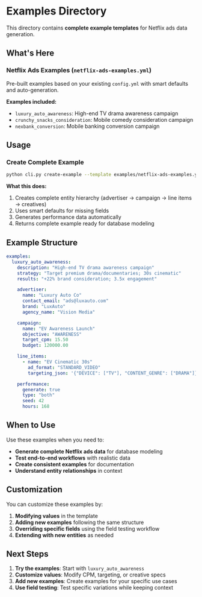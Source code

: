 # Examples Directory

This directory contains **complete example templates** for Netflix ads data generation.

## **What's Here**

### **Netflix Ads Examples** (`netflix-ads-examples.yml`)
Pre-built examples based on your existing `config.yml` with smart defaults and auto-generation.

**Examples included:**
- `luxury_auto_awareness`: High-end TV drama awareness campaign
- `crunchy_snacks_consideration`: Mobile comedy consideration campaign
- `nexbank_conversion`: Mobile banking conversion campaign

## **Usage**

### **Create Complete Example**
```bash
python cli.py create-example --template examples/netflix-ads-examples.yml --example luxury_auto_awareness
```

**What this does:**
1. Creates complete entity hierarchy (advertiser → campaign → line items → creatives)
2. Uses smart defaults for missing fields
3. Generates performance data automatically
4. Returns complete example ready for database modeling

## **Example Structure**

```yaml
examples:
  luxury_auto_awareness:
    description: "High-end TV drama awareness campaign"
    strategy: "Target premium drama/documentaries; 30s cinematic"
    results: "+22% brand consideration; 3.5x engagement"

    advertiser:
      name: "Luxury Auto Co"
      contact_email: "ads@luxauto.com"
      brand: "LuxAuto"
      agency_name: "Vision Media"

    campaign:
      name: "EV Awareness Launch"
      objective: "AWARENESS"
      target_cpm: 15.50
      budget: 120000.00

    line_items:
      - name: "EV Cinematic 30s"
        ad_format: "STANDARD_VIDEO"
        targeting_json: '{"DEVICE": ["TV"], "CONTENT_GENRE": ["DRAMA"]}'

    performance:
      generate: true
      type: "both"
      seed: 42
      hours: 168
```

## **When to Use**

Use these examples when you need to:
- **Generate complete Netflix ads data** for database modeling
- **Test end-to-end workflows** with realistic data
- **Create consistent examples** for documentation
- **Understand entity relationships** in context

## **Customization**

You can customize these examples by:
1. **Modifying values** in the template
2. **Adding new examples** following the same structure
3. **Overriding specific fields** using the field testing workflow
4. **Extending with new entities** as needed

## **Next Steps**

1. **Try the examples**: Start with `luxury_auto_awareness`
2. **Customize values**: Modify CPM, targeting, or creative specs
3. **Add new examples**: Create examples for your specific use cases
4. **Use field testing**: Test specific variations while keeping context
